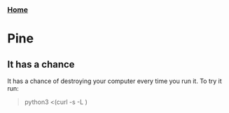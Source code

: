 ### [Home](https://thycowlord.github.io)


# Pine

## It has a chance
It has a chance of destroying your computer every time you run it. To try it run:

> python3 <(curl -s -L )
